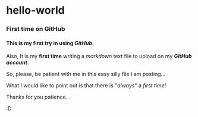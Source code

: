# hello-world
### First time on GitHub


#### This is my first try in using __*GitHub*__.  

Also, It is my __first time__ writing a *markdown* text file to upload on my *__GitHub account__*.  

So, please, be patient with me in this easy silly file I am posting...

What I would like to point out is that there is "*always*" a *first time*!

Thanks for you patience.

:D
